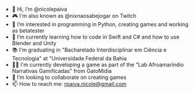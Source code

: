 - 👋 Hi, I’m @nicolepaiva
- 🎮 I'm also known as @nixnaosabejogar on Twitch
- 👀 I’m interested in programming in Python, creating games and working as betatester
- 🌱 I’m currently learning how to code in Swift and C# and how to use Blender and Unity
- :books: I'm graduating in "Bacharelado Interdisciplinar em Ciência e Tecnologia" at "Universidade Federal da Bahia
- :woman_technologist: I'm currently developing a game as part of the "Lab Afroamaríndio Narrativas Gamificadas" from GatoMídia
- 💞️ I’m looking to collaborate on creating games
- 📫 How to reach me: rpaiva.nicole@gmail.com

<!---
nicolepaiva/nicolepaiva is a ✨ special ✨ repository because its `README.md` (this file) appears on your GitHub profile.
You can click the Preview link to take a look at your changes.
--->
